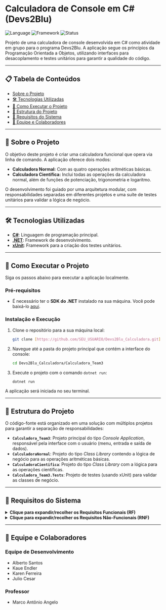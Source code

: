 # Calculadora de Console em C# (Devs2Blu)

![Language](https://img.shields.io/badge/Linguagem-C%23-blueviolet)
![Framework](https://img.shields.io/badge/Framework-.NET-blue)
![Status](https://img.shields.io/badge/Status-Concluido-brightgreen)

Projeto de uma calculadora de console desenvolvida em C# como atividade em grupo para o programa Devs2Blu. A aplicação segue os princípios da Programação Orientada a Objetos, utilizando interfaces para desacoplamento e testes unitários para garantir a qualidade do código.

---

## 📋 Tabela de Conteúdos

* [Sobre o Projeto](#-sobre-o-projeto)
* [🛠️ Tecnologias Utilizadas](#️-tecnologias-utilizadas)
* [🚀 Como Executar o Projeto](#-como-executar-o-projeto)
* [📂 Estrutura do Projeto](#-estrutura-do-projeto)
* [📝 Requisitos do Sistema](#-requisitos-do-sistema)
* [👥 Equipe e Colaboradores](#-equipe-e-colaboradores)

---

## 📖 Sobre o Projeto

O objetivo deste projeto é criar uma calculadora funcional que opera via linha de comando. A aplicação oferece dois modos:

* **Calculadora Normal:** Com as quatro operações aritméticas básicas.
* **Calculadora Científica:** Inclui todas as operações da calculadora normal, além de funções de potenciação, trigonometria e logaritmo.

O desenvolvimento foi guiado por uma arquitetura modular, com responsabilidades separadas em diferentes projetos e uma suíte de testes unitários para validar a lógica de negócio.

---

## 🛠️ Tecnologias Utilizadas

* [**C#**](https://docs.microsoft.com/pt-br/dotnet/csharp/): Linguagem de programação principal.
* [**.NET**](https://dotnet.microsoft.com/): Framework de desenvolvimento.
* [**xUnit**](https://xunit.net/): Framework para a criação dos testes unitários.

---

## 🚀 Como Executar o Projeto

Siga os passos abaixo para executar a aplicação localmente.

### Pré-requisitos

* É necessário ter o **SDK do .NET** instalado na sua máquina. Você pode baixá-lo [aqui](https://dotnet.microsoft.com/download).

### Instalação e Execução

1.  Clone o repositório para a sua máquina local:
    ```sh
    git clone [https://github.com/SEU_USUARIO/Devs2Blu_Calculadora.git](https://github.com/SEU_USUARIO/Devs2Blu_Calculadora.git](https://github.com/AlbertoJPS/Devs2Blu_Calculadora.git)
    ```
2.  Navegue até a pasta do projeto principal que contém a interface do console:
    ```sh
    cd Devs2Blu_Calculadora/Calculadora_Team3
    ```
3.  Execute o projeto com o comando `dotnet run`:
    ```sh
    dotnet run
    ```
A aplicação será iniciada no seu terminal.

---

## 📂 Estrutura do Projeto

O código-fonte está organizado em uma solução com múltiplos projetos para garantir a separação de responsabilidades:

* **`Calculadora_Team3`**: Projeto principal do tipo *Console Application*, responsável pela interface com o usuário (menu, entrada e saída de dados).
* **`CalculadoraNormal`**: Projeto do tipo *Class Library* contendo a lógica de negócio para as operações aritméticas básicas.
* **`CalculadoraCientifica`**: Projeto do tipo *Class Library* com a lógica para as operações científicas.
* **`Calculadora_Team3.Tests`**: Projeto de testes (usando xUnit) para validar as classes de negócio.

---

## 📝 Requisitos do Sistema

<details>
<summary><strong>Clique para expandir/recolher os Requisitos Funcionais (RF)</strong></summary>

### Requisitos Funcionais (RF)
*Os Requisitos Funcionais descrevem **o que o sistema deve fazer**. São as funcionalidades e comportamentos específicos que o usuário espera da aplicação.*

#### RF - Núcleo do Sistema e Navegação
- **RF01:** O sistema deve exibir um menu principal para que o usuário possa escolher entre "Calculadora Normal" e "Calculadora Científica".
- **RF02:** O sistema deve permitir que o usuário encerre a aplicação de forma controlada através de uma opção no menu (ex: 'S' para Sair).
- **RF03:** O sistema deve manter o menu ativo, retornando a ele após a conclusão de uma operação, até que o usuário escolha sair.

#### RF - Funcionalidades da Calculadora Normal
- **RF04:** O sistema deve ser capaz de somar dois números de ponto flutuante.
- **RF05:** O sistema deve ser capaz de subtrair dois números de ponto flutuante.
- **RF06:** O sistema deve ser capaz de multiplicar dois números de ponto flutuante.
- **RF07:** O sistema deve ser capaz de dividir dois números de ponto flutuante.
- **RF08:** O sistema deve tratar especificamente a divisão por zero, exibindo uma mensagem de erro clara ao usuário e impedindo que a operação cause uma falha no programa.

#### RF - Funcionalidades da Calculadora Científica
- **RF09:** A Calculadora Científica deve possuir todas as funcionalidades da Calculadora Normal.
- **RF10:** O sistema deve ser capaz de calcular a potência de um número base elevado a um expoente.
- **RF11:** O sistema deve ser capaz de calcular o seno de um ângulo.
- **RF12:** O sistema deve ser capaz de calcular o cosseno de um ângulo.
- **RF13:** O sistema deve ser capaz de calcular a tangente de um ângulo.
- **RF14:** O sistema deve ser capaz de calcular o logaritmo na base 10 de um número.

#### RF - Interação e Validação de Dados
- **RF15:** O sistema deve solicitar ao usuário os números necessários para cada operação.
- **RF16:** O sistema deve exibir o resultado de cada operação de forma clara para o usuário.
- **RF17:** O sistema deve validar as entradas numéricas do usuário, exibindo uma mensagem de erro caso o valor digitado não seja um número válido (ex: digitar "abc").

</details>

<details>
<summary><strong>Clique para expandir/recolher os Requisitos Não-Funcionais (RNF)</strong></summary>

### Requisitos Não-Funcionais (RNF)
*Os Requisitos Não-Funcionais descrevem **como o sistema deve ser**. Eles definem as qualidades, restrições e características gerais do sistema, como desempenho, usabilidade e tecnologia.*

#### RNF - Tecnologia e Plataforma
- **RNF01:** O sistema deve ser desenvolvido utilizando a linguagem C# e o ecossistema .NET.
- **RNF02:** A aplicação deve ser executada em uma interface de linha de comando (console).

#### RNF - Arquitetura e Qualidade de Código
- **RNF03:** O código deve seguir os princípios da Programação Orientada a Objetos (OOP).
- **RNF04:** A arquitetura deve prever o uso de interfaces para desacoplar a implementação das operações, facilitando a manutenção e a extensibilidade.
- **RNF05:** O código-fonte deve ser organizado em projetos distintos para separar responsabilidades.
- **RNF06 (Manutenibilidade):** O código deve ser legível, bem comentado e seguir as convenções de nomenclatura do C#, facilitando futuras modificações.

#### RNF - Testabilidade
- **RNF07:** A lógica de negócio (os cálculos) deve ser coberta por testes unitários automatizados.
- **RNF08:** A estrutura do código deve ser projetada para ser facilmente testável, com baixo acoplamento entre as classes.

#### RNF - Usabilidade e Experiência do Usuário
- **RNF09:** As instruções no menu e as solicitações de dados devem ser claras e intuitivas para o usuário.
- **RNF10:** As mensagens de erro devem ser amigáveis e informativas.

#### RNF - Confiabilidade e Desempenho
- **RNF11 (Precisão):** Os cálculos devem utilizar tipos de dados de ponto flutuante com precisão dupla (`double`).
- **RNF12 (Robustez):** A aplicação não deve encerrar de forma inesperada ("crashar") devido a entradas inválidas do usuário.
- **RNF13 (Desempenho):** O tempo de resposta para qualquer cálculo deve ser percebido pelo usuário como instantâneo.

#### RNF - Portabilidade
- **RNF14:** A aplicação deve ser compatível e executável em qualquer sistema operacional que suporte o runtime do .NET.

</details>

---

## 👥 Equipe e Colaboradores

### Equipe de Desenvolvimento
* Alberto Santos
* Kaue Endler
* Karen Ferreira
* Julio Cesar

### Professor
* Marco Antônio Angelo
